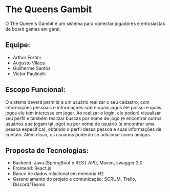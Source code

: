 # The Queens Gambit

O The Queen's Gambit é um sistema para conectar jogadores e entusiastas de board games em geral.

## Equipe:

- Arthur Fortini
- Augusto Vilaça
- Guilherme Santos
- Victor Paulinelli

## Escopo Funcional:

O sistema deverá permitir a um usuário realizar o seu cadastro, com informações pessoais e informações
sobre quais jogos ele possui e quais jogos ele tem interesse em jogar. Ao realizar o login, ele poderá visualizar 
seu perfil e também realizar buscas por nome de jogo (e encontrar outros usuários que jogam tal jogo) ou por
nome de usuário (e encontrar uma pessoa específica), obtendo o perfil dessa pessoa e suas informações de contato. 
Além disso, os usuários poderão se adicionar como amigos.

## Proposta de Tecnologias:

- Backend: Java (SpringBoot e REST API), Maven, swagger 2.0
- Frontend: React.js
- Banco de dados relacional em memória H2
- Gerenciamento do projeto e comunicação:  SCRUM, Trello, Discord/Teams
